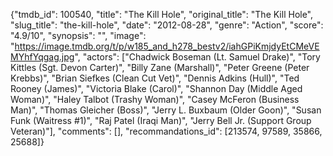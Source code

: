 {"tmdb_id": 100540, "title": "The Kill Hole", "original_title": "The Kill Hole", "slug_title": "the-kill-hole", "date": "2012-08-28", "genre": "Action", "score": "4.9/10", "synopsis": "", "image": "https://image.tmdb.org/t/p/w185_and_h278_bestv2/iahGPiKmjdyEtCMeVEMYhfYqgag.jpg", "actors": ["Chadwick Boseman (Lt. Samuel Drake)", "Tory Kittles (Sgt. Devon Carter)", "Billy Zane (Marshall)", "Peter Greene (Peter Krebbs)", "Brian Siefkes (Clean Cut Vet)", "Dennis Adkins (Hull)", "Ted Rooney (James)", "Victoria Blake (Carol)", "Shannon Day (Middle Aged Woman)", "Haley Talbot (Trashy Woman)", "Casey McFeron (Business Man)", "Thomas Gleicher (Boss)", "Jerry L. Buxbaum (Older Goon)", "Susan Funk (Waitress #1)", "Raj Patel (Iraqi Man)", "Jerry Bell Jr. (Support Group Veteran)"], "comments": [], "recommandations_id": [213574, 97589, 35866, 25688]}